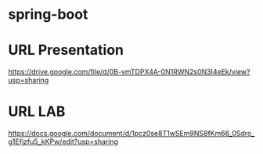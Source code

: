 # spring-boot

# URL Presentation
https://drive.google.com/file/d/0B-vmTDPX4A-0N1RWN2s0N3I4eEk/view?usp=sharing
# URL LAB
https://docs.google.com/document/d/1pcz0se8T1wSEm9NS8fKm66_0Sdro_g1Efjzfu5_kKPw/edit?usp=sharing
